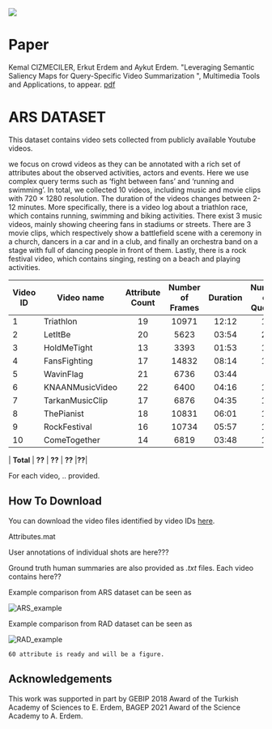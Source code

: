![](teaserV8.png)

# Paper
Kemal CIZMECILER, Erkut Erdem and Aykut Erdem. "Leveraging Semantic Saliency Maps for Query-Specific Video Summarization ", Multimedia Tools and Applications, to appear.
[pdf](https://vision.cs.hacettepe.edu.tr/publication/fulltext/?.pdf)

# ARS DATASET
This dataset contains video sets collected from publicly available Youtube videos. 

we focus on crowd videos as they can be annotated with a rich set of attributes about the observed activities, actors and events. Here we use complex query terms such as ‘fight between fans’ and ‘running and swimming’. In total, we collected 10 videos, including music and movie clips with 720 × 1280 resolution. The duration of the videos changes
between 2-12 minutes. More specifically, there is a video log about a triathlon race, which contains running, swimming and biking activities. There exist 3 music videos, mainly showing cheering fans in stadiums or streets. There are 3 movie clips, which respectively show a battlefield scene with a ceremony in a church, dancers in a car and in a club, and finally an orchestra band on a stage with full of dancing people in front of them. Lastly, there is a rock festival video, which contains singing, resting on a beach and playing activities.



| Video ID| Video name | Attribute Count | Number of Frames | Duration | Number of Queries | Shot Count | Youtube Link 
|-------------|-------------|:---------------:|:--------------------:|:----------------:|:----------------:|:----------------:|:----------------:|
|1| Triathlon   | 19            | 10971                  | 12:12            |15|  82| k17Kg1owKSw|
|2| LetItBe   | 20              | 5623                  | 03:54            |23|  75| ShNnEDb4wFA|
|3| HoldMeTight   | 13              | 3393                  | 01:53            |12| 37| JdzSuH-azJs|
|4| FansFighting   | 17             | 14832                  | 08:14            |13|  48| hjowpb2maAM|
|5| WavinFlag   | 21             | 6736                  | 03:44            |7|  45| WTJSt4wP2ME|
|6| KNAANMusicVideo   | 22             | 6400                  | 04:16            |11|  70|  TR2o9GY8u60|
|7| TarkanMusicClip   | 17             | 6876                  | 04:35            |13| 81| EBwjmeDoE6A |
|8| ThePianist   | 18             | 10831                  | 06:01            |16|  59| DENCBZF0wd8 |
|9| RockFestival   | 16             | 10734                  | 05:57            |18|  42| hRgcDHO2eII|
|10| ComeTogether   | 14             | 6819                  | 03:48            |14|  38| wH6eiCJ9SDs |

| **Total**   | **??**         | **??**             | **??**       |**??**|

For each video, .. provided.

## How To Download

You can download the video files identified by video IDs [here](??).

Attributes.mat



User annotations of individual shots are here???

Ground truth human summaries are also provided as *.txt* files. Each video contains here??

Example comparison from ARS dataset can be seen as 

![ARS_example](https://user-images.githubusercontent.com/2372136/125176190-35671400-e1da-11eb-9243-128a4fe4a4b5.png)

Example comparison from RAD dataset can be seen as

![RAD_example](https://user-images.githubusercontent.com/2372136/125176191-36984100-e1da-11eb-8788-4c309c2d2c27.png)



	60 attribute is ready and will be a figure.



## Acknowledgements

This work was supported in part by GEBIP 2018 Award of the Turkish Academy of Sciences to E. Erdem, BAGEP 2021 Award of the Science Academy to A. Erdem.
